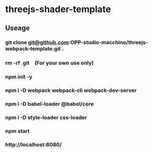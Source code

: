 # threejs-shader-template

## Useage
### git clone git@github.com:OPP-studio-macchino/threejs-webpack-template.git .
### rm -rf .git　(For your own use only)
### npm init -y
### npm i -D webpack webpack-cli webpack-dev-server
### npm i -D babel-loader @babel/core
### npm i -D style-loader css-loader
### npm start
### http://localhost:8080/
